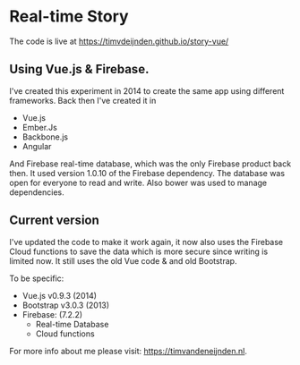 # Real-time Story
The code is live at https://timvdeijnden.github.io/story-vue/

## Using Vue.js & Firebase.

I've created this experiment in 2014 to create the same app using different frameworks. Back then I've created it in
- Vue.js
- Ember.Js
- Backbone.js
- Angular

And Firebase real-time database, which was the only Firebase product back then. It used version 1.0.10 of the Firebase dependency. The database was open for everyone to read and write.
Also bower was used to manage dependencies.

## Current version

I've updated the code to make it work again, it now also uses the Firebase Cloud functions to save the data which is more secure since writing is limited now. It still uses the old Vue code & and old Bootstrap.

To be specific:
 - Vue.js v0.9.3 (2014)
 - Bootstrap v3.0.3 (2013)
 - Firebase: (7.2.2)
     - Real-time Database
     - Cloud functions

For more info about me please visit: https://timvandeneijnden.nl.
